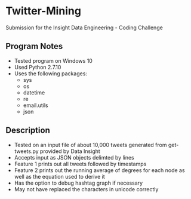 # Twitter-Mining
Submission for the Insight Data Engineering - Coding Challenge

## Program Notes
* Tested program on Windows 10
* Used Python 2.7.10
* Uses the following packages:
  *  sys
  *  os
  *  datetime
  *  re
  *  email.utils
  *  json

## Description
* Tested on an input file of about 10,000 tweets generated from get-tweets.py provided by Data Insight
* Accepts input as JSON objects delimted by lines
* Feature 1 prints out all tweets followed by timestamps
* Feature 2 prints out the running average of degrees for each node as well as the equation used to derive it
* Has the option to debug hashtag graph if necessary
* May not have replaced the characters in unicode correctly

